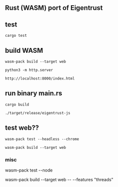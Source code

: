 ## Rust (WASM) port of Eigentrust


## test
```
cargo test
```

## build WASM
```
wasm-pack build --target web

python3 -m http.server

http://localhost:8000/index.html
```


## run binary main.rs
```
cargo build

./target/release/eigentrust-js
```



## test web??
```
wasm-pack test --headless --chrome

wasm-pack build --target web
```


### misc 
wasm-pack test --node

wasm-pack build --target web -- --features "threads"